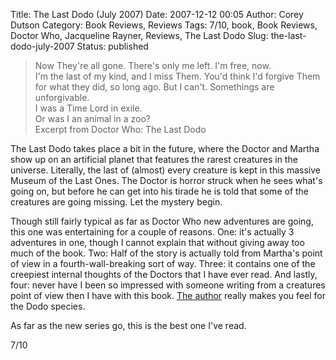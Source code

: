 Title: The Last Dodo (July 2007)
Date: 2007-12-12 00:05
Author: Corey Dutson
Category: Book Reviews, Reviews
Tags: 7/10, book, Book Reviews, Doctor Who, Jacqueline Rayner, Reviews, The Last Dodo
Slug: the-last-dodo-july-2007
Status: published

> Now They're all gone. There's only me left. I'm free, now.  
>  I'm the last of my kind, and I miss Them. You'd think I'd forgive
> Them for what they did, so long ago. But I can't. Somethings are
> unforgivable.  
>  I was a Time Lord in exile.  
>  Or was I an animal in a zoo?  
>  Excerpt from Doctor Who: The Last Dodo

The Last Dodo takes place a bit in the future, where the Doctor and
Martha show up on an artificial planet that features the rarest
creatures in the universe. Literally, the last of (almost) every
creature is kept in this massive Museum of the Last Ones. The Doctor is
horror struck when he sees what's going on, but before he can get into
his tirade he is told that some of the creatures are going missing. Let
the mystery begin.

Though still fairly typical as far as Doctor Who new adventures are
going, this one was entertaining for a couple of reasons. One: it's
actually 3 adventures in one, though I cannot explain that without
giving away too much of the book. Two: Half of the story is actually
told from Martha's point of view in a fourth-wall-breaking sort of way.
Three: it contains one of the creepiest internal thoughts of the Doctors
that I have ever read. And lastly, four: never have I been so impressed
with someone writing from a creatures point of view then I have with
this book. [The
author](http://en.wikipedia.org/wiki/Jacqueline_Rayner "Jacqueline Rayner")
really makes you feel for the Dodo species.

As far as the new series go, this is the best one I've read.

7/10
